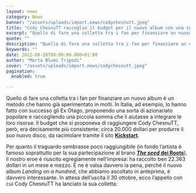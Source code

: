 ```yaml
---
layout: news
category: News
banner: "/assets/uploads/import.news/codychesnutt.jpeg"
title: "Cody ChesnuTT raccoglie il budget per il nuovo album con una colletta"
excerpt: "Quello di fare una colletta tra i fan per finanziare un nuovo album è un metodo che hanno già sperimentato in molti. In Italia, ad esempio, lo hanno fatto con successo gli Ex Otago, proponendo una sorta di azionariato popolare e raccogliendo una piccola somma che li aiutasse a integrare le loro risorse. Il budget [&hellip"
quote: ""
description: "Quello di fare una colletta tra i fan per finanziare un nuovo album è un metodo che hanno già sperimentato in molti. In Italia, ad esempio, lo hanno fatto con successo gli Ex Otago, proponendo una sorta di azionariato popolare e raccogliendo una piccola somma che li aiutasse a integrare le loro risorse. Il budget [&hellip"
keywords: ""
date: 2012-08-28T00:00:00.000+01:00
author: "Marta Blumi Tripodi"
cover: "/assets/uploads/import.news/codychesnutt.jpeg"
pagination:
  enabled: true

---
```


Quello di fare una colletta tra i fan per finanziare un nuovo album è un metodo che hanno già sperimentato in molti. In Italia, ad esempio, lo hanno fatto con successo gli Ex Otago, proponendo una sorta di azionariato popolare e raccogliendo una piccola somma che li aiutasse a integrare le loro risorse. Il budget che si proponeva di raggiungere Cody ChesnuTT, però, era decisamente più consistente: circa 20.000 dollari per produrre il suo nuovo disco, da racimolare tramite il sito [**Kickstart**](https://www.kickstarter.com/projects/codychesnutt/cody-chesnutt-landing-on-a-hundred "http://www.kickstarter.com/projects/codychesnutt/cody-chesnutt-landing-on-a-hundred").

Per quanto il traguardo sembrasse poco raggiungibile (in fondo l’artista è famoso soprattutto per la sua partecipazione al brano [**_The seed_ dei Roots**](https://www.youtube.com/watch?v=ojC0mg2hJCc "http://www.youtube.com/watch?v=ojC0mg2hJCc")), il nostro eroe è riuscito egregiamente nell’impresa: ha raccolto ben 22.363 dollari in un mese e mezzo. E ne è valsa davvero la pena, perché il nuovo album _Landing on a hundred_, che abbiamo ascoltato in anteprima, è davvero interessante. In attesa dell’uscita il 30 ottobre, ecco l’appello con cui Cody ChesnuTT ha lanciato la sua colletta:

  